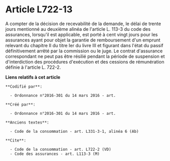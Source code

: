 # Article L722-13

A compter de la décision de recevabilité de la demande, le délai de trente jours mentionné au deuxième alinéa de l'article L.
113-3 du code des assurances, lorsqu'il est applicable, est porté à cent vingt jours pour les assurances ayant pour objet la
garantie de remboursement d'un emprunt relevant du chapitre II du titre Ier du livre III et figurant dans l'état du passif
définitivement arrêté par la commission ou le juge. Le contrat d'assurance correspondant ne peut pas être résilié pendant la
période de suspension et d'interdiction des procédures d'exécution et des cessions de rémunération définie à l'article L.
722-2.

**Liens relatifs à cet article**

	**Codifié par**:

	  - Ordonnance n°2016-301 du 14 mars 2016 - art.

	**Créé par**:

	  - Ordonnance n°2016-301 du 14 mars 2016 - art.

	**Anciens textes**:

	  - Code de la consommation - art. L331-3-1, alinéa 6 (Ab)

	**Cite**:

	  - Code de la consommation - art. L722-2 (VD)
	  - Code des assurances - art. L113-3 (M)
